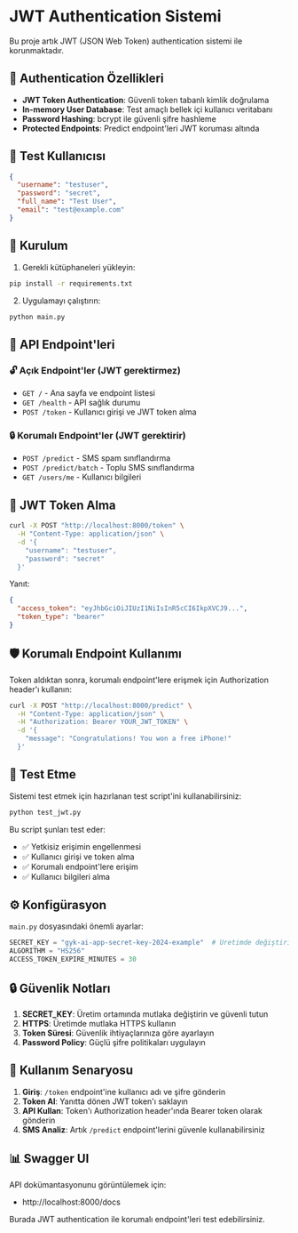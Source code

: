 # JWT Authentication Sistemi

Bu proje artık JWT (JSON Web Token) authentication sistemi ile korunmaktadır.

## 🔐 Authentication Özellikleri

- **JWT Token Authentication**: Güvenli token tabanlı kimlik doğrulama
- **In-memory User Database**: Test amaçlı bellek içi kullanıcı veritabanı
- **Password Hashing**: bcrypt ile güvenli şifre hashleme
- **Protected Endpoints**: Predict endpoint'leri JWT koruması altında

## 👤 Test Kullanıcısı

```json
{
  "username": "testuser",
  "password": "secret",
  "full_name": "Test User",
  "email": "test@example.com"
}
```

## 🚀 Kurulum

1. Gerekli kütüphaneleri yükleyin:
```bash
pip install -r requirements.txt
```

2. Uygulamayı çalıştırın:
```bash
python main.py
```

## 📡 API Endpoint'leri

### 🔓 Açık Endpoint'ler (JWT gerektirmez)
- `GET /` - Ana sayfa ve endpoint listesi
- `GET /health` - API sağlık durumu
- `POST /token` - Kullanıcı girişi ve JWT token alma

### 🔒 Korumalı Endpoint'ler (JWT gerektirir)
- `POST /predict` - SMS spam sınıflandırma
- `POST /predict/batch` - Toplu SMS sınıflandırma  
- `GET /users/me` - Kullanıcı bilgileri

## 🔑 JWT Token Alma

```bash
curl -X POST "http://localhost:8000/token" \
  -H "Content-Type: application/json" \
  -d '{
    "username": "testuser",
    "password": "secret"
  }'
```

Yanıt:
```json
{
  "access_token": "eyJhbGciOiJIUzI1NiIsInR5cCI6IkpXVCJ9...",
  "token_type": "bearer"
}
```

## 🛡️ Korumalı Endpoint Kullanımı

Token aldıktan sonra, korumalı endpoint'lere erişmek için Authorization header'ı kullanın:

```bash
curl -X POST "http://localhost:8000/predict" \
  -H "Content-Type: application/json" \
  -H "Authorization: Bearer YOUR_JWT_TOKEN" \
  -d '{
    "message": "Congratulations! You won a free iPhone!"
  }'
```

## 🧪 Test Etme

Sistemi test etmek için hazırlanan test script'ini kullanabilirsiniz:

```bash
python test_jwt.py
```

Bu script şunları test eder:
- ✅ Yetkisiz erişimin engellenmesi
- ✅ Kullanıcı girişi ve token alma
- ✅ Korumalı endpoint'lere erişim
- ✅ Kullanıcı bilgileri alma

## ⚙️ Konfigürasyon

`main.py` dosyasındaki önemli ayarlar:

```python
SECRET_KEY = "gyk-ai-app-secret-key-2024-example"  # Üretimde değiştirin!
ALGORITHM = "HS256"
ACCESS_TOKEN_EXPIRE_MINUTES = 30
```

## 🔒 Güvenlik Notları

1. **SECRET_KEY**: Üretim ortamında mutlaka değiştirin ve güvenli tutun
2. **HTTPS**: Üretimde mutlaka HTTPS kullanın
3. **Token Süresi**: Güvenlik ihtiyaçlarınıza göre ayarlayın
4. **Password Policy**: Güçlü şifre politikaları uygulayın

## 🎯 Kullanım Senaryosu

1. **Giriş**: `/token` endpoint'ine kullanıcı adı ve şifre gönderin
2. **Token Al**: Yanıtta dönen JWT token'ı saklayın
3. **API Kullan**: Token'ı Authorization header'ında Bearer token olarak gönderin
4. **SMS Analiz**: Artık `/predict` endpoint'lerini güvenle kullanabilirsiniz

## 📊 Swagger UI

API dokümantasyonunu görüntülemek için:
- http://localhost:8000/docs

Burada JWT authentication ile korumalı endpoint'leri test edebilirsiniz.
